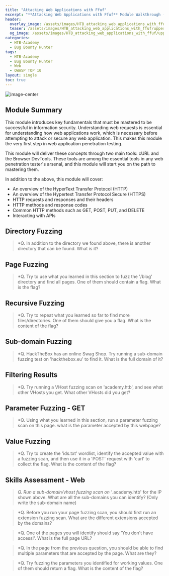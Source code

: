 ```yaml
---
title: "Attacking Web Applications with Ffuf"
excerpt: "**Attacking Web Applications with Ffuf** Module Walkthrough - HackTheBox Academy"
header:
  overlay_image: /assets/images/HTB_attacking_web_applications_with_ffuf/banner.png
  teaser: /assets/images/HTB_attacking_web_applications_with_ffuf/upper.png
  og_image: /assets/images/HTB_attacking_web_applications_with_ffuf/upper.png
categories:
  - HTB-Academy
  - Bug Bounty Hunter
tags:
  - HTB-Academy
  - Bug Bounty Hunter
  - Web
  - OWASP TOP 10
layout: single
toc: true
---
```

![image-center](\assets\images\HTB_looking_glass\upper.png)
## Module Summary
This module introduces key fundamentals that must be mastered to be successful in information security. Understanding web requests is essential for understanding how web applications work, which is necessary before attempting to attack or secure any web application. This makes this module the very first step in web application penetration testing.

This module will deliver these concepts through two main tools: cURL and the Browser DevTools. These tools are among the essential tools in any web penetration tester's arsenal, and this module will start you on the path to mastering them.

In addition to the above, this module will cover:

  - An overview of the HyperText Transfer Protocol (HTTP)
  - An overview of the Hypertext Transfer Protocol Secure (HTTPS)
  - HTTP requests and responses and their headers
  - HTTP methods and response codes
  - Common HTTP methods such as GET, POST, PUT, and DELETE
  - Interacting with APIs


## Directory Fuzzing

>*Q. In addition to the directory we found above, there is another directory that can be found. What is it?

## Page Fuzzing

>*Q. Try to use what you learned in this section to fuzz the '/blog' directory and find all pages. One of them should contain a flag. What is the flag?

## Recursive Fuzzing

>*Q. Try to repeat what you learned so far to find more files/directories. One of them should give you a flag. What is the content of the flag?

## Sub-domain Fuzzing

>*Q. HackTheBox has an online Swag Shop. Try running a sub-domain fuzzing test on 'hackthebox.eu' to find it. What is the full domain of it?

## Filtering Results

>*Q. Try running a VHost fuzzing scan on 'academy.htb', and see what other VHosts you get. What other VHosts did you get?

## Parameter Fuzzing - GET

>*Q. Using what you learned in this section, run a parameter fuzzing scan on this page. what is the parameter accepted by this webpage?

## Value Fuzzing

>*Q. Try to create the 'ids.txt' wordlist, identify the accepted value with a fuzzing scan, and then use it in a 'POST' request with 'curl' to collect the flag. What is the content of the flag?

## Skills Assessment - Web

>*Q. Run a sub-domain/vhost fuzzing scan on '*.academy.htb' for the IP shown above. What are all the sub-domains you can identify? (Only write the sub-domain name)

>*Q. Before you run your page fuzzing scan, you should first run an extension fuzzing scan. What are the different extensions accepted by the domains?

>*Q. One of the pages you will identify should say 'You don't have access!'. What is the full page URL?

>*Q. In the page from the previous question, you should be able to find multiple parameters that are accepted by the page. What are they?

>*Q. Try fuzzing the parameters you identified for working values. One of them should return a flag. What is the content of the flag?
